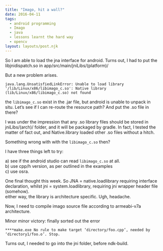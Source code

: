 ```yaml
---
title: "Imago, hit a wall?"
date: 2016-04-11
tags:
  - android programming
  - Imago
  - java
  - lessons learnt the hard way
  - opencv
layout: layouts/post.njk
---
```

So I am able to load the jna interface for android. Turns out, I had to put the libjnidispatch.so in app/src/main/jniLibs/(platform)/

But a new problem arises.

    java.lang.UnsatisfiedLinkError: Unable to load library '/lib/Linux/x86/libimago_c.so': Native library (lib/Linux/x86/libimago_c.so) not found
    

the `libimago_c.so` exist in the .jar file, but android is unable to unpack in situ. Let’s see if I can re-route the resource path? And put the .so file in there?

I was under the impression that any .so library files should be stored in jniLibs/(arch)/ folder, and it will be packaged by gradle. In fact, I tested the matter of fact out, and Native.library loaded other .so files without a hitch.

Something wrong with with the `libimago_c.so` then?

I have three things left to try:

a) see if the android studio can read `libimago_c.so` at all.  
b) use cpp/h version, as per outlined in the examples  
c) use osra.

One final thought this week. So JNA = native.loadlibrary requiring interface declaration, whilst jni = system.loadlibrary, requiring jni wrapper header file (somehow).  
either way, the library is architecture specific. Ugh, headache.

Now, I need to compile imago source file according to armeabi-v7a architecture.

Minor minor victory: finally sorted out the error

    ****make.exe No rule to make target ‘directory/foo.cpp’, needed by ‘directory1/foo.o’. Stop.
    

Turns out, I needed to go into the jni folder, before ndk-build.
